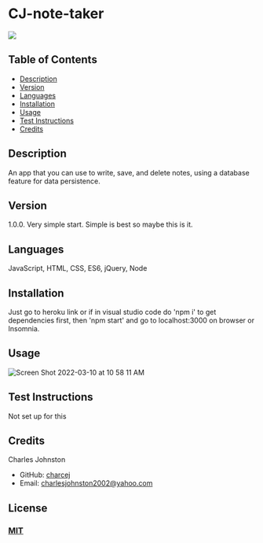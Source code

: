 
# CJ-note-taker
<a href="https://img.shields.io/badge/License-M-brightgreen"><img src="https://img.shields.io/badge/License-M-brightgreen"></a>

## Table of Contents
- [Description](#description)
- [Version](#version)
- [Languages](#languages)
- [Installation](#installation)
- [Usage](#usage)
- [Test Instructions](#test-instructions)
- [Credits](#credits)

## Description
An app that you can use to write, save, and delete notes, using a database feature for data persistence.
## Version
1.0.0. Very simple start. Simple is best so maybe this is it.
## Languages
 JavaScript, HTML, CSS, ES6, jQuery, Node
## Installation
Just go to heroku link or if in visual studio code do 'npm i' to get dependencies first, then 'npm start' and go to localhost:3000 on browser or Insomnia.
## Usage
![Screen Shot 2022-03-10 at 10 58 11 AM](https://user-images.githubusercontent.com/94859458/157701424-06e019c3-d2f7-4a9d-9255-abafefe53795.png)

## Test Instructions
Not set up for this

## Credits
Charles Johnston
* GitHub: [charcej](https://github.com/charcej)
* Email: 
[charlesjohnston2002@yahoo.com](mailto:charlesjohnston2002@yahoo.com)
## License
### [MIT](https://opensource.org/licenses/MIT)
  